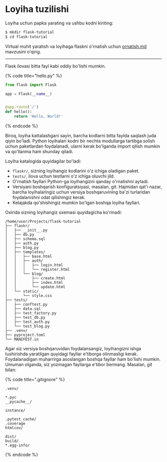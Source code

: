 # Loyiha tuzilishi

Loyiha uchun papka yarating va ushbu kodni kiriting:

```bash
$ mkdir flask-tutorial
$ cd flask-tutorial
```

Virtual muhit yaratish va loyihaga flaskni o'rnatish uchun [ornatish.md](../ornatish.md "mention") mavzusini o'qing.

***

Flask ilovasi bitta fayl kabi oddiy bo'lishi mumkin.

{% code title="hello.py" %}
```python
from flask import Flask

app = Flask(__name__)


@app.route('/')
def hello():
    return 'Hello, World!'
```
{% endcode %}

Biroq, loyiha kattalashgani sayin, barcha kodlarni bitta faylda saqlash juda qiyin bo'ladi. Python loyihalari kodni bir nechta modullarga tartibga solish uchun paketlardan foydalanadi, ularni kerak bo'lganda import qilish mumkin va qo'llanma ham shunday qiladi.

Loyiha katalogida quyidagilar bo'ladi:

* `flaskr/`, sizning loyihangiz kodlarini o'z ichiga oladigan paket.
* `tests/`, ilova uchun testlarni o'z ichiga oluvchi jild.
* O'rnatish fayllari Python-ga loyihangizni qanday o'rnatishni aytadi.
* Versiyani boshqarish konfiguratsiyasi, masalan, git. Hajmidan qat'i nazar, barcha loyihalaringiz uchun versiya boshqaruvining ba'zi turlaridan foydalanishni odat qilishingiz kerak.
* Kelajakda qo'shishingiz mumkin bo'lgan boshqa loyiha fayllari.

Oxirida sizning loyihangiz sxemasi quyidagicha ko'rinadi:

```
/home/user/Projects/flask-tutorial
├── flaskr/
│   ├── __init__.py
│   ├── db.py
│   ├── schema.sql
│   ├── auth.py
│   ├── blog.py
│   ├── templates/
│   │   ├── base.html
│   │   ├── auth/
│   │   │   ├── login.html
│   │   │   └── register.html
│   │   └── blog/
│   │       ├── create.html
│   │       ├── index.html
│   │       └── update.html
│   └── static/
│       └── style.css
├── tests/
│   ├── conftest.py
│   ├── data.sql
│   ├── test_factory.py
│   ├── test_db.py
│   ├── test_auth.py
│   └── test_blog.py
├── .venv/
├── pyproject.toml
└── MANIFEST.in
```

Agar siz versiya boshqaruvidan foydalansangiz, loyihangizni ishga tushirishda yaratilgan quyidagi fayllar e'tiborga olinmasligi kerak. Foydalanadigan muharrirga asoslangan boshqa fayllar ham bo'lishi mumkin. Umuman olganda, siz yozmagan fayllarga e'tibor bermang. Masalan, git bilan:

{% code title=".gitignore" %}
```gitignore
.venv/

*.pyc
__pycache__/

instance/

.pytest_cache/
.coverage
htmlcov/

dist/
build/
*.egg-info/
```
{% endcode %}

